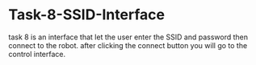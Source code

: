 # Task-8-SSID-Interface

 task 8 is an interface that let the user enter the SSID and password then connect to the robot. 
after clicking the connect button you will go to the control interface.
